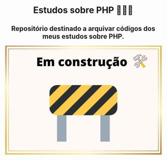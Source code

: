<h1 align="center"> Estudos sobre PHP 👩🏽‍💻 </h1>

<h2 align="center">Repositório destinado a arquivar códigos dos meus estudos sobre PHP. </h2> 

<p align="center">
 <img width="600" src="./em-construcao.png">
</p>
